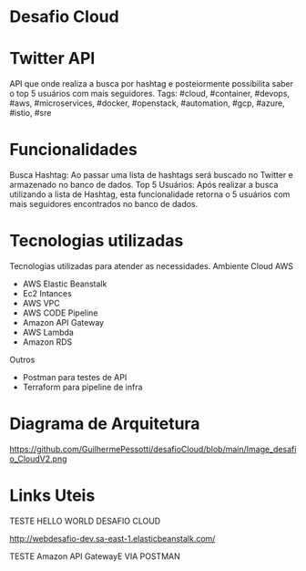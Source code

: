 # Desafio Cloud

# Twitter API

API que onde realiza a busca por hashtag e posteiormente possibilita saber o top 5 usuários com mais seguidores.
Tags:
#cloud, #container, #devops, #aws, #microservices, #docker, #openstack, #automation, #gcp, #azure, #istio, #sre

# Funcionalidades

Busca Hashtag: Ao passar uma lista de hashtags será buscado no Twitter e armazenado no banco de dados.
Top 5 Usuários: Após realizar a busca utilizando a lista de Hashtag, esta funcionalidade retorna o 5 usuários com mais seguidores encontrados no banco de dados.

# Tecnologias utilizadas

Tecnologias utilizadas para atender as necessidades.
Ambiente Cloud AWS
- AWS Elastic Beanstalk
- Ec2 Intances
- AWS VPC
- AWS CODE Pipeline
- Amazon API Gateway
- AWS Lambda
- Amazon RDS

Outros
- Postman para testes de API
- Terraform para pipeline de infra

# Diagrama de Arquitetura
https://github.com/GuilhermePessotti/desafioCloud/blob/main/Image_desafio_CloudV2.png

# Links Uteis

TESTE HELLO WORLD DESAFIO CLOUD

http://webdesafio-dev.sa-east-1.elasticbeanstalk.com/

TESTE Amazon API GatewayE VIA POSTMAN




